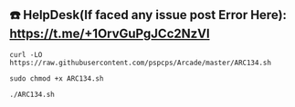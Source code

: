 ## ☎️ HelpDesk(If faced any issue post Error Here): https://t.me/+1OrvGuPgJCc2NzVl

```
curl -LO https://raw.githubusercontent.com/pspcps/Arcade/master/ARC134.sh

sudo chmod +x ARC134.sh

./ARC134.sh
```
